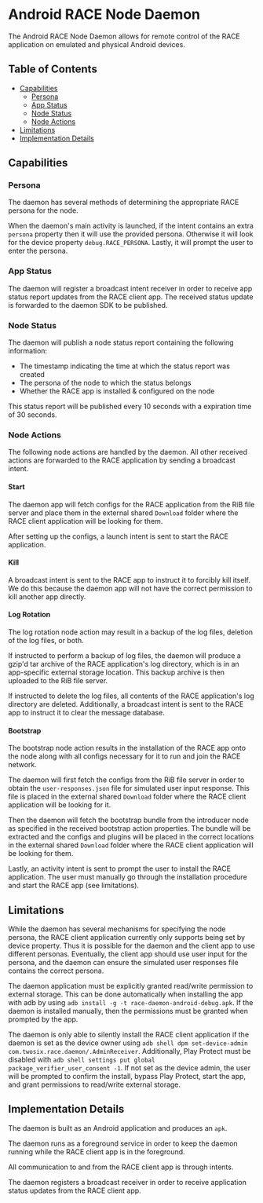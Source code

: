 # Android RACE Node Daemon

The Android RACE Node Daemon allows for remote control of the RACE application
on emulated and physical Android devices.

## Table of Contents

* [Capabilities](#capabilities)
    * [Persona](#persona)
    * [App Status](#app-status)
    * [Node Status](#node-status)
    * [Node Actions](#node-actions)
* [Limitations](#limitations)
* [Implementation Details](#implementation-details)

## Capabilities

### Persona

The daemon has several methods of determining the appropriate RACE persona for
the node.

When the daemon's main activity is launched, if the intent contains an extra
`persona` property then it will use the provided persona. Otherwise it will
look for the device property `debug.RACE_PERSONA`. Lastly, it will prompt the
user to enter the persona.

### App Status

The daemon will register a broadcast intent receiver in order to receive app
status report updates from the RACE client app. The received status update is
forwarded to the daemon SDK to be published.

### Node Status

The daemon will publish a node status report containing the following
information:

* The timestamp indicating the time at which the status report was created
* The persona of the node to which the status belongs
* Whether the RACE app is installed & configured on the node

This status report will be published every 10 seconds with a expiration time of
30 seconds.

### Node Actions

The following node actions are handled by the daemon. All other received actions
are forwarded to the RACE application by sending a broadcast intent.

#### Start

The daemon app will fetch configs for the RACE application from the RiB file
server and place them in the external shared `Download` folder where the RACE
client application will be looking for them.

After setting up the configs, a launch intent is sent to start the RACE
application.

#### Kill

A broadcast intent is sent to the RACE app to instruct it to forcibly kill
itself. We do this because the daemon app will not have the correct permission
to kill another app directly.

#### Log Rotation

The log rotation node action may result in a backup of the log files, deletion
of the log files, or both.

If instructed to perform a backup of log files, the daemon will produce a
gzip'd tar archive of the RACE application's log directory, which is in an
app-specific external storage location. This backup archive is then uploaded
to the RiB file server.

If instructed to delete the log files, all contents of the RACE application's
log directory are deleted. Additionally, a broadcast intent is sent to the RACE
app to instruct it to clear the message database.

#### Bootstrap

The bootstrap node action results in the installation of the RACE app onto the
node along with all configs necessary for it to run and join the RACE network.

The daemon will first fetch the configs from the RiB file server in order to
obtain the `user-responses.json` file for simulated user input response. This
file is placed in the external shared `Download` folder where the RACE client
application will be looking for it.

Then the daemon will fetch the bootstrap bundle from the introducer node as
specified in the received bootstrap action properties. The bundle will be
extracted and the configs and plugins will be placed in the correct locations
in the external shared `Download` folder where the RACE client application will
be looking for them.

Lastly, an activity intent is sent to prompt the user to install the RACE
application. The user must manually go through the installation procedure and
start the RACE app (see limitations).

## Limitations

While the daemon has several mechanisms for specifying the node persona, the
RACE client application currently only supports being set by device property.
Thus it is possible for the daemon and the client app to use different personas.
Eventually, the client app should use user input for the persona, and the daemon
can ensure the simulated user responses file contains the correct persona.

The daemon application must be explicitly granted read/write permission to
external storage. This can be done automatically when installing the app with
adb by using `adb install -g -t race-daemon-android-debug.apk`. If the daemon
is installed manually, then the permissions must be granted when prompted by the
app.

The daemon is only able to silently install the RACE client application if the
daemon is set as the device owner using
`adb shell dpm set-device-admin com.twosix.race.daemon/.AdminReceiver`.
Additionally, Play Protect must be disabled with
`adb shell settings put global package_verifier_user_consent -1`. If not set
as the device admin, the user will be prompted to confirm the install, bypass
Play Protect, start the app, and grant permissions to read/write external
storage.

## Implementation Details

The daemon is built as an Android application and produces an `apk`.

The daemon runs as a foreground service in order to keep the daemon running
while the RACE client app is in the foreground.

All communication to and from the RACE client app is through intents.

The daemon registers a broadcast receiver in order to receive application status
updates from the RACE client app.
